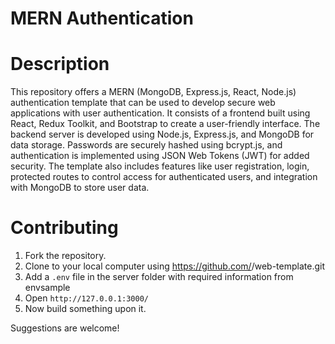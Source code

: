 # MERN Authentication

# Description

This repository offers a MERN (MongoDB, Express.js, React, Node.js) authentication template that can be used to develop secure web applications with user authentication. It consists of a frontend built using React, Redux Toolkit, and Bootstrap to create a user-friendly interface. The backend server is developed using Node.js, Express.js, and MongoDB for data storage. Passwords are securely hashed using bcrypt.js, and authentication is implemented using JSON Web Tokens (JWT) for added security. The template also includes features like user registration, login, protected routes to control access for authenticated users, and integration with MongoDB to store user data.

# Contributing

1. Fork the repository.
2. Clone to your local computer using https://github.com/<Your username>/web-template.git
3. Add a `.env` file in the server folder with required information from envsample
4. Open `http://127.0.0.1:3000/`
5. Now build something upon it.

Suggestions are welcome!

